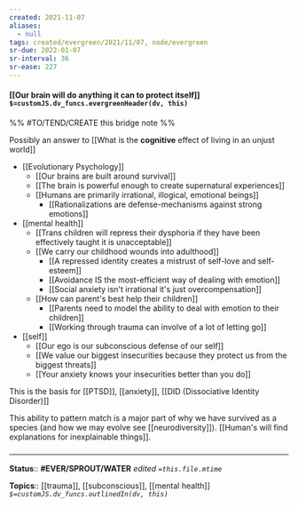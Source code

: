 ```yaml
---
created: 2021-11-07 
aliases:
  - null
tags: created/evergreen/2021/11/07, node/evergreen
sr-due: 2022-01-07
sr-interval: 36
sr-ease: 227
---
```


#### [[Our brain will do anything it can to protect itself]] `$=customJS.dv_funcs.evergreenHeader(dv, this)`
%%
#TO/TEND/CREATE this bridge note
%%

Possibly an answer to [[What is the **cognitive** effect of living in an unjust world]]
- [[Evolutionary Psychology]]
	- [[Our brains are built around survival]]
	- [[The brain is powerful enough to create supernatural experiences]]
	- [[Humans are primarily irrational, illogical, emotional beings]]
		- [[Rationalizations are defense-mechanisms against strong emotions]]
- [[mental health]]
	- [[Trans children will repress their dysphoria if they have been effectively taught it is unacceptable]]
	- [[We carry our childhood wounds into adulthood]]
		- [[A repressed identity creates a mistrust of self-love and self-esteem]]
		- [[Avoidance IS the most-efficient way of dealing with emotion]]
		- [[Social anxiety isn't irrational it's just overcompensation]]
	- [[How can parent's best help their children]]
		- [[Parents need to model the ability to deal with emotion to their children]]
		- [[Working through trauma can involve of a lot of letting go]]
- [[self]]
	- [[Our ego is our subconscious defense of our self]]
	- [[We value our biggest insecurities because they protect us from the biggest threats]]
	- [[Your anxiety knows your insecurities better than you do]]
 	
This is the basis for [[PTSD]], [[anxiety]], [[DID (Dissociative Identity Disorder)]]

This ability to pattern match is a major part of why we have survived as a species (and how we may evolve see [[neurodiversity]]). [[Human's will find explanations for inexplainable things]].

### <hr class="footnote"/>

**Status**:: **#EVER/SPROUT/WATER** 
*edited `=this.file.mtime`*

**Topics**:: [[trauma]], [[subconscious]], [[mental health]]
*`$=customJS.dv_funcs.outlinedIn(dv, this)`*
